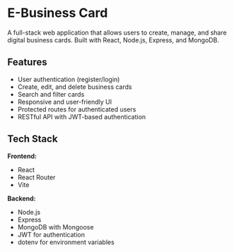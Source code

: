 # E-Business Card

A full-stack web application that allows users to create, manage, and share digital business cards. Built with React, Node.js, Express, and MongoDB.

## Features

- User authentication (register/login)
- Create, edit, and delete business cards
- Search and filter cards
- Responsive and user-friendly UI
- Protected routes for authenticated users
- RESTful API with JWT-based authentication

## Tech Stack

**Frontend:**
- React
- React Router
- Vite

**Backend:**
- Node.js
- Express
- MongoDB with Mongoose
- JWT for authentication
- dotenv for environment variables


